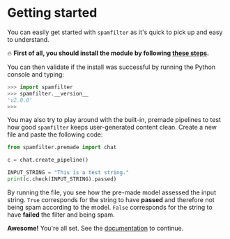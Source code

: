 # Getting started

You can easily get started with `spamfilter` as it's quick to pick up and easy to understand.

🔥 **First of all, you should install the module by following [these steps](./installation.md).**

You can then validate if the install was successful by running the Python console and typing:

```python
>>> import spamfilter
>>> spamfilter.__version__
'v2.0.0'
>>> 
```

You may also try to play around with the built-in, premade pipelines to test how good `spamfilter` keeps user-generated content clean. Create a new file and paste the following code:

```python
from spamfilter.premade import chat

c = chat.create_pipeline()

INPUT_STRING = "This is a test string."
print(c.check(INPUT_STRING).passed)
```

By running the file, you see how the pre-made model assessed the input string. `True` corresponds for the string to have **passed** and therefore not being spam according to the model. `False` corresponds for the string to have **failed** the filter and being spam.

**Awesome!** You're all set. See the [documentation](./documentation.md) to continue.
